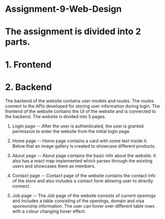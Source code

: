 # Assignment-9-Web-Design


# The assignment is divided into 2 parts.

# 1. Frontend

# 2. Backend

 The backend of the website contains user models and routes. The routes connect to the APIs developed for storing user information during login.
 The frontend of the website contains the UI of the website and is connected to the backend. The website is divided into 5 pages.

1. Login page -- After the user is authenticated, the user is granted permission to enter the website from the initial login page.

2. Home page -- Home page contains a card with some text inside it. Below that an image gallery is created to showcase different products.

3. About page -- About page contains the basic info about the website. It also has a react map implemented which parses through the exixting users and showcases them as members.

4. Contact page -- Contact page of the website contains the contact info of the store and also includes a contact form allowing user to directly connect.

5. Job page -- The Job page of the website consists of current openings and includes a table consisting of the openings, domain and visa sponsorship information. The user can hover over different table rows with a colour changing hover effect.
